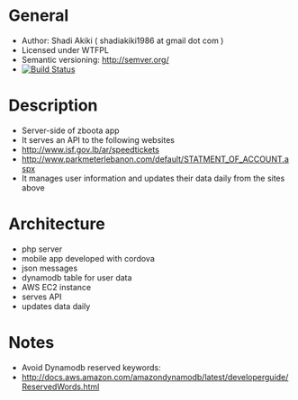 # General
* Author: Shadi Akiki ( shadiakiki1986 at gmail dot com )
* Licensed under WTFPL
* Semantic versioning: http://semver.org/
* [![Build Status](https://secure.travis-ci.org/shadiakiki1986/zboota-server.png)](http://travis-ci.org/shadiakiki1986/zboota-server)

# Description
* Server-side of zboota app
* It serves an API to the following websites
 * http://www.isf.gov.lb/ar/speedtickets
 * http://www.parkmeterlebanon.com/default/STATMENT_OF_ACCOUNT.aspx
* It manages user information and updates their data daily from the sites above

# Architecture
* php server
* mobile app developed with cordova
* json messages
* dynamodb table for user data
* AWS EC2 instance
 * serves API
 * updates data daily

# Notes
* Avoid Dynamodb reserved keywords:
 * http://docs.aws.amazon.com/amazondynamodb/latest/developerguide/ReservedWords.html
